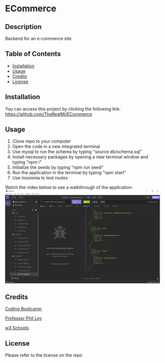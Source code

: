 # ECommerce

## Description
Backend for an e-commerce site

## Table of Contents 

- [Installation](#installation)
- [Usage](#usage)
- [Credits](#credits)
- [License](#license)

## Installation

You can access this project by clicking the following link: https://github.com/TheRealMi/ECommerce

## Usage
1. Clone repo to your computer
2. Open the code in a new integrated terminal
3. Use mysql to run the schema by typing "source db/schema.sql"
4. Install necessary packages by opening a new terminal window and typing "npm i"
5. Initialize the seeds by typing "npm run seed"
6. Run the application in the terminal by typing "npm start"
7. Use insomnia to test routes

Watch the video below to see a walkthrough of the application:
<a href="https://watch.screencastify.com/v/7K3EAYaAXU6tjCU7x7At">![Insomnia Screen Capture](Assets/Capture.PNG)</a>

## Credits

[Coding Bootcamp](https://courses.bootcampspot.com)

[Professor Phil Loy](https://github.com/philliploy)

[w3 Schools](https://www.w3schools.com/)

## License

Please refer to the license on the repo
